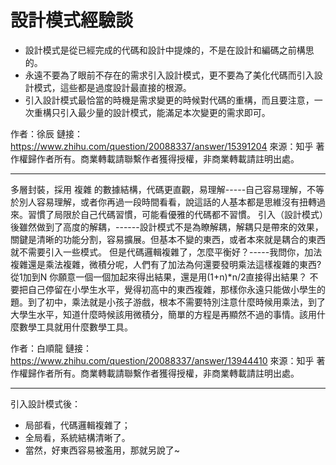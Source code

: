 # 設計模式經驗談


- 設計模式是從已經完成的代碼和設計中提煉的，不是在設計和編碼之前構思的。
- 永遠不要為了眼前不存在的需求引入設計模式，更不要為了美化代碼而引入設計模式，這些都是過度設計最直接的根源。
- 引入設計模式最恰當的時機是需求變更的時候對代碼的重構，而且要注意，一次重構只引入最少量的設計模式，能滿足本次變更的需求即可。

作者：徐辰
鏈接：https://www.zhihu.com/question/20088337/answer/15391204
來源：知乎
著作權歸作者所有。商業轉載請聯繫作者獲得授權，非商業轉載請註明出處。


---

多層封裝，採用 複雜 的數據結構，代碼更直觀，易理解-----自己容易理解，不等於別人容易理解，或者你再過一段時間看看，說這話的人基本都是思維沒有扭轉過來。習慣了局限於自己代碼習慣，可能看優雅的代碼都不習慣。
引入（設計模式）後雖然做到了高度的解耦，------設計模式不是為瞭解耦，解耦只是帶來的效果，關鍵是清晰的功能分割，容易擴展。但基本不變的東西，或者本來就是耦合的東西就不需要引入一些模式。
但是代碼邏輯複雜了，怎麼平衡好？-----我問你，加法複雜還是乘法複雜，微積分呢，人們有了加法為何還要發明乘法這樣複雜的東西? 從1加到N 你願意一個一個加起來得出結果，還是用(1+n)*n/2直接得出結果？
不要把自己停留在小學生水平，覺得初高中的東西複雜，那樣你永遠只能做小學生的題。到了初中，乘法就是小孩子游戲，根本不需要特別注意什麼時候用乘法，到了大學生水平，知道什麼時候該用微積分，簡單的方程是再顯然不過的事情。該用什麼數學工具就用什麼數學工具。

作者：白順龍
鏈接：https://www.zhihu.com/question/20088337/answer/13944410
來源：知乎
著作權歸作者所有。商業轉載請聯繫作者獲得授權，非商業轉載請註明出處。

---

引入設計模式後：
- 局部看，代碼邏輯複雜了；
- 全局看，系統結構清晰了。
- 當然，好東西容易被濫用，那就另說了~


